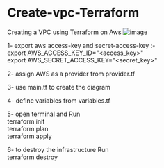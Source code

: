 # Create-vpc-Terraform
Creating a VPC using Terraform on Aws 
![image](https://github.com/MUHAMEDRAFFAT/Create-vpc-Terraform/assets/107970694/d22739a3-1b3d-4755-ac8a-29c3533236bf)


1- export aws access-key and secret-access-key :- \
   export AWS_ACCESS_KEY_ID="<access_key>" \
   export AWS_SECRET_ACCESS_KEY="<secret_key>" 

2- assign AWS as a provider from provider.tf

3- use main.tf to create the diagram 

4- define variables from variables.tf 

5- open terminal and Run  
    terraform init \
    terraform plan \
    terraform apply 
    
6- to destroy the infrastructure Run \
    terraform destroy


